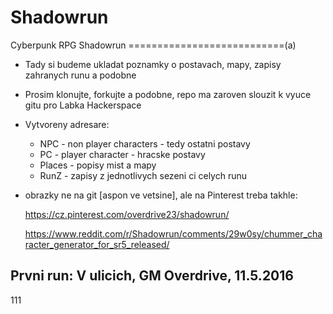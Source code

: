 # Shadowrun
Cyberpunk RPG Shadowrun
===========================(a)
- Tady si budeme ukladat poznamky o postavach, mapy, zapisy zahranych runu a podobne
- Prosim klonujte, forkujte a podobne, repo ma zaroven slouzit k vyuce gitu pro Labka Hackerspace
- Vytvoreny adresare:
	* NPC - non player characters - tedy ostatni postavy
	* PC - player character - hracske postavy
	* Places - popisy mist a mapy
	* RunZ - zapisy z jednotlivych sezeni ci celych runu

- obrazky ne na git [aspon ve vetsine], ale na Pinterest treba takhle: 

	https://cz.pinterest.com/overdrive23/shadowrun/
    
	https://www.reddit.com/r/Shadowrun/comments/29w0sy/chummer_character_generator_for_sr5_released/
	
Prvni run: V ulicich, GM Overdrive, 11.5.2016
------------
111
